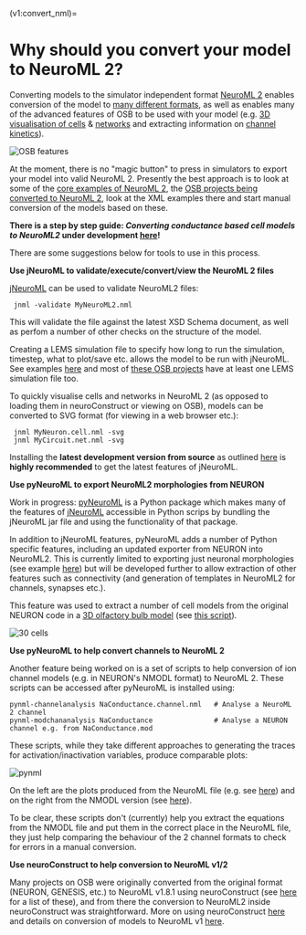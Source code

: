 (v1:convert_nml)=
# Why should you convert your model to NeuroML 2?

Converting models to the simulator independent format [NeuroML 2](https://www.neuroml.org/neuromlv2) enables conversion of the model to [many different formats](https://www.neuroml.org/mappings), as well as enables many of the advanced features of OSB to be used with your model (e.g. [3D visualisation of cells](http://www.opensourcebrain.org/projects/l5bpyrcellhayetal2011?explorer=https%3A%2F%2Fraw.github.com%2FOpenSourceBrain%2FL5bPyrCellHayEtAl2011%2Fmaster%2FneuroConstruct%2FgeneratedNeuroML2%2FL5PC.cell.nml) & [networks](http://www.opensourcebrain.org/projects/acnet2?explorer=https%3A%2F%2Fraw.github.com%2FOpenSourceBrain%2FACnet2%2Fmaster%2FneuroConstruct%2FgeneratedNeuroML2%2FMediumNet.net.nml) and extracting information on [channel kinetics](http://www.opensourcebrain.org/projects/acnet2?explorer=https%3A%2F%2Fraw.github.com%2FOpenSourceBrain%2FACnet2%2Fmaster%2FneuroConstruct%2FgeneratedNeuroML2%2FNa_pyr.channel.nml)).

![OSB features](https://raw.githubusercontent.com/OpenSourceBrain/OSB_Documentation/master/resources/images/OSBfeatures.jpg)

At the moment, there is no "magic button" to press in simulators to export your model into valid NeuroML 2. Presently the best approach is to look at some of the [core examples of NeuroML 2](https://github.com/NeuroML/NeuroML2/tree/master/examples), the [OSB projects being converted to NeuroML 2](https://github.com/OpenSourceBrain/redmine/issues/125), look at the XML examples there and start manual conversion of the models based on these. 

**There is a step by step guide: _Converting conductance based cell models to NeuroML2_ under development [here](https://docs.google.com/document/d/12x-iAIKJuW4P3OY46Kj15eckWO61_iBwlJ3Kmzxd5VU/edit)!**

There are some suggestions below for tools to use in this process.

**Use jNeuroML to validate/execute/convert/view the NeuroML 2 files**

[jNeuroML](https://github.com/NeuroML/jNeuroML) can be used to validate NeuroML2 files:
  
     jnml -validate MyNeuroML2.nml
     
This will validate the file against the latest XSD Schema document, as well as perfom a number of other checks on the structure of the model.

Creating a LEMS simulation file to specify how long to run the simulation, timestep, what to plot/save etc. allows the model to be run with jNeuroML. See examples [here](https://github.com/NeuroML/NeuroML2/tree/master/LEMSexamples) and most of [these OSB projects](https://github.com/OpenSourceBrain/redmine/issues/125) have at least one LEMS simulation file too.

To quickly visualise cells and networks in NeuroML 2 (as opposed to loading them in neuroConstruct or viewing on OSB), models can be converted to SVG format (for viewing in a web browser etc.):

     jnml MyNeuron.cell.nml -svg
     jnml MyCircuit.net.nml -svg

Installing the **latest development version from source** as outlined [here](https://github.com/NeuroML/jNeuroML/blob/master/README.md) is **highly recommended** to get the latest features of jNeuroML.

**Use pyNeuroML to export NeuroML2 morphologies from NEURON**

Work in progress: [pyNeuroML](https://github.com/NeuroML/pyNeuroML) is a Python package which makes many of the features of [jNeuroML](https://github.com/NeuroML/jNeuroML) accessible in Python scrips by bundling the jNeuroML jar file and using the functionality of that package. 

In addition to jNeuroML features, pyNeuroML adds a number of Python specific features, including an updated exporter from NEURON into NeuroML2. This is currently limited to exporting just neuronal morphologies (see example [here](https://github.com/NeuroML/pyNeuroML/blob/master/examples/export_neuroml2.py)) but will be developed further to allow extraction of other features such as connectivity (and generation of templates in NeuroML2 for channels, synapses etc.). 

This feature was used to extract a number of cell models from the original NEURON code in a [3D olfactory bulb model](http://www.opensourcebrain.org/projects/miglioreetal14_olfactorybulb3d) (see [this script](https://github.com/OpenSourceBrain/MiglioreEtAl14_OlfactoryBulb3D/blob/master/NeuroML2/export_mitral.py)).

![30 cells](https://raw.githubusercontent.com/OpenSourceBrain/MiglioreEtAl14_OlfactoryBulb3D/master/images/30cells.jpg)

**Use pyNeuroML to help convert channels to NeuroML 2**

Another feature being worked on is a set of scripts to help conversion of ion channel models (e.g. in NEURON's NMODL format) to NeuroML 2. These scripts can be accessed after pyNeuroML is installed using:

    pynml-channelanalysis NaConductance.channel.nml   # Analyse a NeuroML 2 channel
    pynml-modchananalysis NaConductance               # Analyse a NEURON channel e.g. from NaConductance.mod
    
These scripts, while they take different approaches to generating the traces for activation/inactivation variables, produce comparable plots:

![pynml](https://raw.githubusercontent.com/OpenSourceBrain/OSB_Documentation/master/resources/images/pynml_analyse.png)

On the left are the plots produced from the NeuroML file (e.g. see [here](https://github.com/NeuroML/pyNeuroML/blob/master/examples/analyseNaNml2.sh)) and on the right from the NMODL version (see [here](https://github.com/NeuroML/pyNeuroML/blob/master/examples/analyseNaMod.sh)).

To be clear, these scripts don't (currently) help you extract the equations from the NMODL file and put them in the correct place in the NeuroML file, they just help comparing the behaviour of the 2 channel formats to check for errors in a manual conversion.
    

**Use neuroConstruct to help conversion to NeuroML v1/2**

Many projects on OSB were originally converted from the original format (NEURON, GENESIS, etc.) to NeuroML v1.8.1 using neuroConstruct (see [here](http://www.opensourcebrain.org/search_custom_field?f[]=43&op[43]=~&v[43][]=neuroConstruct) for a list of these), and from there the conversion to NeuroML2 inside neuroConstruct was straightforward. More on using neuroConstruct [here](http://www.opensourcebrain.org/docs#Using_neuroConstruct_Based_Projects) and details on conversion of models to NeuroML v1 [here](http://www.neuroconstruct.org/docs/importneuron.html#Converting+mod+file%2FGENESIS+script+channels+into+ChannelML).
